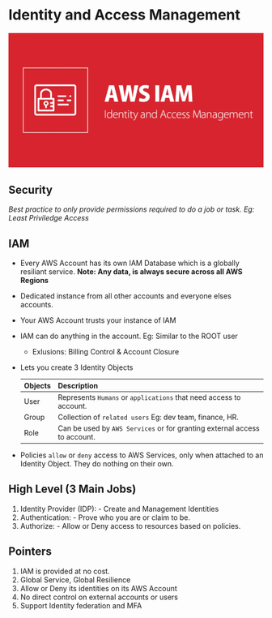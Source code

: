 # Identity and Access Management
![IAM](images/IAM-AWS-960x504.webp)

## Security
*Best practice to only provide permissions required to do a job or task. Eg: Least Priviledge Access*

## IAM
* Every AWS Account has its own IAM Database which is a globally resiliant service. **Note: Any data, is always secure across all AWS Regions**
* Dedicated instance from all other accounts and everyone elses accounts.
* Your AWS Account trusts your instance of IAM
* IAM can do anything in the account. Eg: Similar to the ROOT user
    * Exlusions:  Billing Control & Account Closure

* Lets you create 3 Identity Objects

    | Objects | Description |
    | ----------- | ----------- |
    | User | Represents `Humans` or `applications` that need access to account. |
    | Group | Collection of `related users` Eg: dev team, finance, HR. |
    | Role | Can be used by `AWS Services` or for granting external access to account. |

* Policies `allow` or `deny` access to AWS Services, only when attached to an Identity Object. They do nothing on their own.

## High Level (3 Main Jobs)
1. Identity Provider (IDP): - Create and Management Identities
2. Authentication: - Prove who you are or claim to be.
3. Authorize: - Allow or Deny access to resources based on policies.

## Pointers
1. IAM is provided at no cost.
2. Global Service, Global Resilience
3. Allow or Deny its identities on its AWS Account
4. No direct control on external accounts or users
5. Support Identity federation and MFA